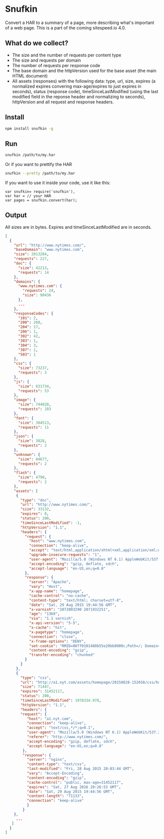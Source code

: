 # Snufkin
Convert a HAR to a summary of a page, more describing what's important of a web page. This is a part of the coming sitespeed.io 4.0.

## What do we collect?
 * The size and the number of requests per content type
 * The size and requests per domain
 * The number of requests per response code
 * The base domain and the httpVersion used for the base asset (the main HTML document)
 * All assets (responses) with the following data: type, url, size, expires (a normalized expires convering max-age/expires to just expires in seconds), status (response code), timeSinceLastModified (using the last modified field in the reponse header and normalizing to seconds), httpVersion and all request and response headers.

## Install
```bash
npm install snufkin -g
```

## Run
```bash
snufkin /path/to/my.har
```

Or if you want to prettify the HAR
```bash
snufkin --pretty /path/to/my.har
```

If you want to use it inside your code, use it like this:
```node
var snufkin= require('snufkin'),
var har = // your HAR
var pages = snufkin.convert(har);
```
## Output
All sizes are in bytes. Expires and timeSinceLastModified are in seconds.

```json
[
  {
    "url": "http://www.nytimes.com/",
    "baseDomain": "www.nytimes.com",
    "size": 2013204,
    "requests": 227,
    "doc": {
      "size": 42213,
      "requests": 14
    },
    "domains": {
      "www.nytimes.com": {
        "requests": 24,
        "size": 90436
      },
      ...
    },
    "responseCodes": {
      "101": 2,
      "200": 260,
      "204": 17,
      "206": 1,
      "302": 42,
      "303": 1,
      "304": 3,
      "307": 1,
      "503": 1
    },  
    "css": {
      "size": 73237,
      "requests": 3
    },
    "js": {
      "size": 831734,
      "requests": 53
    },
    "image": {
      "size": 744820,
      "requests": 103
    },
    "font": {
      "size": 304513,
      "requests": 11
    },
    "json": {
      "size": 3828,
      "requests": 2
    },
    "unknown": {
      "size": 84677,
      "requests": 2
    },
    "flash": {
      "size": 4798,
      "requests": 2
    },
    "assets": [
     {
       "type": "doc",
       "url": "http://www.nytimes.com/",
       "size": 33132,
       "expires": 0,
       "status": 200,
       "timeSinceLastModified": -1,
       "httpVersion": "1.1",
       "headers": {
         "request": {
           "host": "www.nytimes.com",
           "connection": "keep-alive",
           "accept": "text/html,application/xhtml+xml,application/xml;q=0.9,image/webp,*/*;q=0.8",
           "upgrade-insecure-requests": "1",
           "user-agent": "Mozilla/5.0 (Windows NT 6.1) AppleWebKit/537.36 (KHTML, like Gecko) Chrome/44.0.2403.157 Safari/537.36 PTST/231",
           "accept-encoding": "gzip, deflate, sdch",
           "accept-language": "en-US,en;q=0.8"
         },
         "response": {
           "server": "Apache",
           "vary": "Host",
           "x-app-name": "homepage",
           "cache-control": "no-cache",
           "content-type": "text/html; charset=utf-8",
           "date": "Sat, 29 Aug 2015 19:44:56 GMT",
           "x-varnish": "2072003290 2071932251",
           "age": "1369",
           "via": "1.1 varnish",
           "x-api-version": "5-5",
           "x-cache": "hit",
           "x-pagetype": "homepage",
           "connection": "close",
           "x-frame-options": "DENY",
           "set-cookie": "RMID=007f0101480b55e20bb8000c;Path=/; Domain=.nytimes.com;Expires=Sun, 28 Aug 2016 19:44:56 UTC",
           "content-encoding": "gzip",
           "transfer-encoding": "chunked"
         }
       }
     },
     {
       "type": "css",
       "url": "http://a1.nyt.com/assets/homepage/20150828-152658/css/homepage/styles.css",
       "size": 71447,
       "expires": 31452117,
       "status": 200,
       "timeSinceLastModified": 1978334.978,
       "httpVersion": "1.1",
       "headers": {
       "request": {
          "host": "a1.nyt.com",
          "connection": "keep-alive",
          "accept": "text/css,*/*;q=0.1",
          "user-agent": "Mozilla/5.0 (Windows NT 6.1) AppleWebKit/537.36 (KHTML, like Gecko) Chrome/44.0.2403.157 Safari/537.36 PTST/231",
          "referer": "http://www.nytimes.com/",
          "accept-encoding": "gzip, deflate, sdch",
          "accept-language": "en-US,en;q=0.8"
        },
        "response": {
          "server": "nginx",
          "content-type": "text/css",
          "last-modified": "Fri, 28 Aug 2015 20:03:44 GMT",
          "vary": "Accept-Encoding",
          "content-encoding": "gzip",
          "cache-control": "public, max-age=31452117",
          "expires": "Sat, 27 Aug 2016 20:26:53 GMT",
          "date": "Sat, 29 Aug 2015 19:44:56 GMT",
          "content-length": "71133",
          "connection": "keep-alive"
          }
        }
    },
     ...
   ]
  }
]

```
